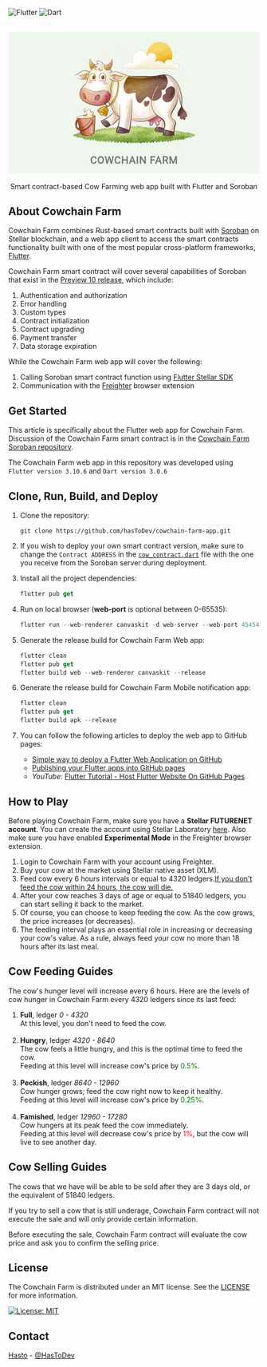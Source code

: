 ![Flutter](https://img.shields.io/badge/Flutter-%2302569B.svg?style=for-the-badge&logo=Flutter&logoColor=white)
![Dart](https://img.shields.io/badge/dart-%230175C2.svg?style=for-the-badge&logo=dart&logoColor=white)

<br>
<div align="center">
<img src="cowchain_farm.png" alt="Cowchain" width="533">
<p align="center">Smart contract-based Cow Farming web app built with Flutter and Soroban</p>
</div>

## About Cowchain Farm

Cowchain Farm combines Rust-based smart contracts built with [Soroban](https://soroban.stellar.org) on Stellar
blockchain, and a web app client to
access the smart contracts functionality built with one of the most popular cross-platform
frameworks, [Flutter](https://flutter.dev).

Cowchain Farm smart contract will cover several capabilities of Soroban that exist in
the [Preview 10 release](https://soroban.stellar.org/docs/reference/releases), which include:

1. Authentication and authorization
2. Error handling
3. Custom types
4. Contract initialization
5. Contract upgrading
6. Payment transfer
7. Data storage expiration

While the Cowchain Farm web app will cover the following:

1. Calling Soroban smart contract function using [Flutter Stellar SDK](https://pub.dev/packages/stellar_flutter_sdk)
2. Communication with the [Freighter](https://www.freighter.app) browser extension

## Get Started

This article is specifically about the Flutter web app for Cowchain Farm. Discussion of the Cowchain Farm smart contract
is in the [Cowchain Farm Soroban repository](https://github.com/hasToDev/cowchain-farm-soroban).

The Cowchain Farm web app in this repository was developed using `Flutter version 3.10.6` and `Dart version 3.0.6`

## Clone, Run, Build, and Deploy

1. Clone the repository:
    ```shell
    git clone https://github.com/hasToDev/cowchain-farm-app.git
    ```

2. If you wish to deploy your own smart contract version, make sure to change the `Contract ADDRESS` in
   the [`cow_contract.dart`](lib/contracts/cow_contract.dart) file with the one you receive from the Soroban server during deployment.

3. Install all the project dependencies:
    ```dart
    flutter pub get
    ```
4. Run on local browser (**web-port** is optional between 0-65535):
    ```dart
    flutter run --web-renderer canvaskit -d web-server --web-port 45454
    ```
5. Generate the release build for Cowchain Farm Web app:
    ```dart
    flutter clean
    flutter pub get
    flutter build web --web-renderer canvaskit --release
    ```
6. Generate the release build for Cowchain Farm Mobile notification app:
    ```dart
    flutter clean
    flutter pub get
    flutter build apk --release
    ```   

7. You can follow the following articles to deploy the web app to GitHub pages:

    - [Simple way to deploy a Flutter Web Application on GitHub](https://flutterawesome.com/simple-way-to-deploy-a-flutter-web-application-on-github/)
    - [Publishing your Flutter apps into GitHub pages](https://dev.to/rodrigocastro_o/publishing-your-flutter-apps-into-github-pages-1l61)
    - *YouTube:* [Flutter Tutorial - Host Flutter Website On GitHub Pages](https://www.youtube.com/watch?v=z-yOqoQ2q6s)

## How to Play

Before playing Cowchain Farm, make sure you have a **Stellar FUTURENET account**. You can create the account using
Stellar Laboratory [here](https://laboratory.stellar.org/#account-creator?network=futurenet).
Also make sure you have enabled **Experimental Mode** in the Freighter browser extension.

1. Login to Cowchain Farm with your account using Freighter.
2. Buy your cow at the market using Stellar native asset (XLM).
3. Feed cow every 6 hours intervals or equal to 4320 ledgers.<u>If you don't feed the cow within 24 hours, the cow will die.</u>
4. After your cow reaches 3 days of age or equal to 51840 ledgers, you can start selling it back to the market.
5. Of course, you can choose to keep feeding the cow. As the cow grows, the price increases (or decreases).
6. The feeding interval plays an essential role in increasing or decreasing your cow's value. As a rule, always feed your cow no more than 18 hours after its last meal.

## Cow Feeding Guides

The cow's hunger level will increase every 6 hours. Here are the levels of cow hunger in Cowchain Farm every 4320
ledgers since its last feed:

1. **Full**, ledger *0 - 4320*
   <br>At this level, you don't need to feed the cow.<br><br>
2. **Hungry**, ledger *4320 - 8640*
   <br>The cow feels a little hungry, and this is the optimal time to feed the cow.<br> Feeding at this level will
   increase cow's price by <span style="color:green">0.5%</span>.<br><br>
3. **Peckish**, ledger *8640 - 12960*
   <br>Cow hunger grows; feed the cow right now to keep it healthy.<br>Feeding at this level will increase cow's price
   by <span style="color:green">0.25%</span>.<br><br>
4. **Famished**, ledger *12960 - 17280*
   <br>Cow hungers at its peak feed the cow immediately.<br>Feeding at this level will decrease cow's price
   by <span style="color:red">1%</span>, but the cow will live to see another day.

## Cow Selling Guides

The cows that we have will be able to be sold after they are 3 days old, or the equivalent of 51840 ledgers.

If you try to sell a cow that is still underage, Cowchain Farm contract will not execute the sale and will only provide
certain information.

Before executing the sale, Cowchain Farm contract will evaluate the cow price and ask you to confirm the selling price.

## License

The Cowchain Farm is distributed under an MIT license. See the [LICENSE](LICENSE) for more information.

[![License: MIT](https://img.shields.io/badge/License-MIT-yellow.svg)](https://opensource.org/licenses/MIT)

## Contact

[Hasto](https://github.com/hasToDev) - [@HasToDev](https://twitter.com/HasToDev)
